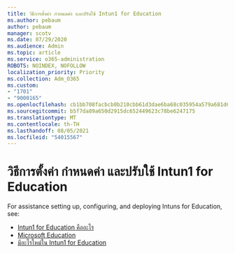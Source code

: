 ```yaml
---
title: วิธีการตั้งค่า กําหนดค่า และปรับใช้ Intun1 for Education
ms.author: pebaum
author: pebaum
manager: scotv
ms.date: 07/29/2020
ms.audience: Admin
ms.topic: article
ms.service: o365-administration
ROBOTS: NOINDEX, NOFOLLOW
localization_priority: Priority
ms.collection: Adm_O365
ms.custom:
- "1701"
- "9000165"
ms.openlocfilehash: cb1bb708facbcb0b210cbb61d3dae6ba68c035954a579a681d618f6bc16dd810
ms.sourcegitcommit: b5f7da89a650d2915dc652449623c78be6247175
ms.translationtype: MT
ms.contentlocale: th-TH
ms.lasthandoff: 08/05/2021
ms.locfileid: "54015567"
---
```

# <a name="how-to-set-up-configure-and-deploy-intune-for-education"></a>วิธีการตั้งค่า กําหนดค่า และปรับใช้ Intun1 for Education

For assistance setting up, configuring, and deploying Intuns for Education, see:

- [Intun1 for Education คืออะไร](https://docs.microsoft.com/intune-education/what-is-intune-for-education)
- [Microsoft Education](https://www.microsoft.com/education/intune/default.aspx)
- [มีอะไรใหม่ใน Intun1 for Education](https://docs.microsoft.com/intune-education/whats-new-in-edu)